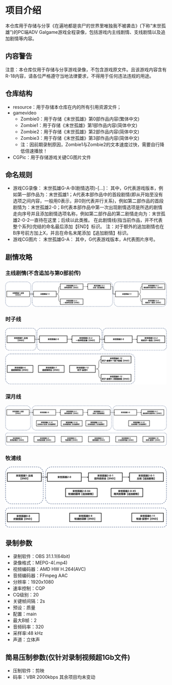 # 项目介绍

本仓库用于存储与分享《在遍地都是丧尸的世界里唯独我不被袭击》(下称“末世孤雄”)的PC端ADV Galgame游戏全程录像，包括游戏内主线剧情、支线剧情以及追加剧情等内容。

## 内容警告

注意：本仓库仅用于存储与分享游戏录像，不包含游戏原文件。且该游戏内容含有R-18内容，请各位严格遵守当地法律要求，不得用于任何违法违规的用途。

## 仓库结构

- resource：用于存储本仓库在内的所有引用资源文件；
- gamevideo
  - Zombie0：用于存储《末世孤雄》第0部作品内容(繁体中文)
  - Zombie1：用于存储《末世孤雄》第1部作品内容(简体中文)
  - Zombie2：用于存储《末世孤雄》第2部作品内容(简体中文)
  - Zombie3：用于存储《末世孤雄》第3部作品内容(简体中文)
  - 注：因前期录制原因，Zombie1与Zombie2的文本速度过快，需要自行降低倍速播放！
- CGPic：用于存储游戏关键CG图片文件

## 命名规则

- 游戏CG录像：
末世孤雄G-A-B(剧情选项)-[...]：
其中，G代表游戏版本，例如第一部作品为：末世孤雄1；A代表本部作品中的首段剧情(即从开始至没有选项之间内容，一般用0表示，非0则代表并行关系)，例如第二部作品的首段剧情为：末世孤雄2-0；B代表本部作品中第一次出现剧情选项是所选的剧情走向序号并且添加剧情选项名称，例如第二部作品的第二剧情走向为：末世孤雄2-0-2一直待在这里；后续以此类推。
在此剧情线(指当前作品，并不代表整个系列)完结的命名最后添加【END】标识。
注：对于额外的追加剧情也在B序号前方加上X，并且在命名末尾添加【追加剧情】标识。
- 游戏CG图片：
末世孤雄G-A：
其中，G代表游戏版本，A代表图片序号。

## 剧情攻略

### 主线剧情(不含追加与第0部前传)

![主线剧情](/resource/mainline.png)

### 时子线

![时子线](/resource/KuroseTokiko.png)

### 深月线

![深月线](/resource/FujinoMitsuki.png)

### 牧浦线

![牧浦线](/resource/MakiuraSayaka.png)

## 录制参数

- 录制软件：OBS 31.1.1(64bit)
- 录像格式：MEPG-4(.mp4)
- 视频编码器：AMD HW H.264(AVC)
- 音频编码器：FFmpeg AAC
- 分辨率：1920x1080
- 速率控制：CQP
- CQ级别：20
- 关键帧间隔：2s
- 预设：质量
- 配置：main
- 最大B帧：2
- 音频码率：320
- 采样率:48 kHz
- 声道：立体声

## 简易压制参数(仅针对录制视频超1Gb文件)

- 压制软件：剪映
- 码率：VBR 2000kbps
其余项目均未变动
